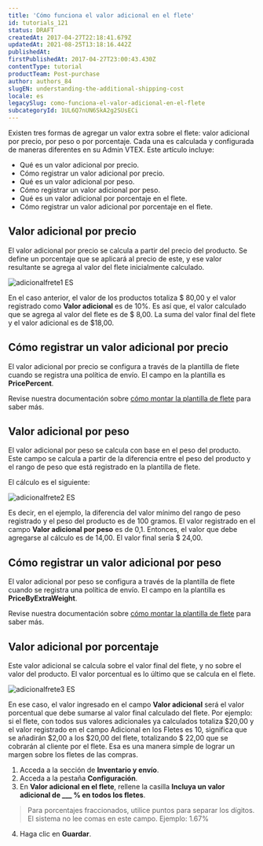 ```yaml
---
title: 'Cómo funciona el valor adicional en el flete'
id: tutorials_121
status: DRAFT
createdAt: 2017-04-27T22:18:41.679Z
updatedAt: 2021-08-25T13:18:16.442Z
publishedAt: 
firstPublishedAt: 2017-04-27T23:00:43.430Z
contentType: tutorial
productTeam: Post-purchase
author: authors_84
slugEN: understanding-the-additional-shipping-cost
locale: es
legacySlug: como-funciona-el-valor-adicional-en-el-flete
subcategoryId: 1UL6Q7nUN6SkA2g2SUsECi
---
```


Existen tres formas de agregar un valor extra sobre el flete: valor adicional por precio, por peso o por porcentaje. Cada una es calculada y configurada de maneras diferentes en su Admin VTEX. Este artículo incluye:

- Qué es un valor adicional por precio.
- Cómo registrar un valor adicional por precio.
- Qué es un valor adicional por peso.
- Cómo registrar un valor adicional por peso.
- Qué es un valor adicional por porcentaje en el flete.
- Cómo registrar un valor adicional por porcentaje en el flete.

## Valor adicional por precio

El valor adicional por precio se calcula a partir del precio del producto. Se define un porcentaje que se aplicará al precio de este, y ese valor resultante se agrega al valor del flete inicialmente calculado.

![adicionalfrete1 ES](https://images.ctfassets.net/alneenqid6w5/7iLxQxdxAWMcm22yieiyc0/310afec9d0940032a726e33b47e490d4/adicionalfrete1_ES.png)

En el caso anterior, el valor de los productos totaliza $ 80,00 y el valor registrado como __Valor adicional__ es de 10%. Es así que, el valor calculado que se agrega al valor del flete es de $ 8,00. La suma del valor final del flete y el valor adicional es de $18,00.

## Cómo registrar un valor adicional por precio

El valor adicional por precio se configura a través de la plantilla de flete cuando se registra una política de envío. El campo en la plantilla es **PricePercent**.

Revise nuestra documentación sobre [cómo montar la plantilla de flete](https://help.vtex.com/tutorial/como-montar-a-planilha-de-frete--tutorials_127?locale=es) para saber más.

## Valor adicional por peso

El valor adicional por peso se calcula con base en el peso del producto. Este campo se calcula a partir de la diferencia entre el peso del producto y el rango de peso que está registrado en la plantilla de flete.

El cálculo es el siguiente:

![adicionalfrete2 ES](//images.ctfassets.net/alneenqid6w5/2bPpmLHucko8eGOEMUKEsQ/52029655a5f69fd3f358f780a3f89cc3/adicionalfrete2_ES.png)

Es decir, en el ejemplo, la diferencia del valor mínimo del rango de peso registrado y el peso del producto es de 100 gramos. El valor registrado en el campo __Valor adicional por peso__ es de 0,1. Entonces, el valor que debe agregarse al cálculo es de 14,00. El valor final sería $ 24,00.

## Cómo registrar un valor adicional por peso

El valor adicional por peso se configura a través de la plantilla de flete cuando se registra una política de envío. El campo en la plantilla es **PriceByExtraWeight**.

Revise nuestra documentación sobre [cómo montar la plantilla de flete](https://help.vtex.com/tutorial/como-montar-a-planilha-de-frete--tutorials_127?locale=es) para saber más.

## Valor adicional por porcentaje

Este valor adicional se calcula sobre el valor final del flete, y no sobre el valor del producto. El valor porcentual es lo último que se calcula en el flete.

![adicionalfrete3 ES](//images.ctfassets.net/alneenqid6w5/7oQJz0N7qMuqyCWWm02KS6/3d1fceaaae7a96a930b81fa304dcc128/adicionalfrete3_ES.png)

En ese caso, el valor ingresado en el campo __Valor adicional__ será el valor porcentual que debe sumarse al valor final calculado del flete. Por ejemplo: si el flete, con todos sus valores adicionales ya calculados totaliza $20,00 y el valor registrado en el campo Adicional en los Fletes es 10, significa que se añadirán $2,00 a los $20,00 del flete, totalizando $ 22,00 que se cobrarán al cliente por el flete. Esa es una manera simple de lograr un margen sobre los fletes de las compras.

1. Acceda a la sección de **Inventario y envío**.
2. Acceda a la pestaña **Configuración**.
3. En **Valor adicional en el flete**, rellene la casilla **Incluya un valor adicional de ___ % en todos los fletes**.

> Para porcentajes fraccionados, utilice puntos para separar los dígitos. El sistema no lee comas en este campo. Ejemplo: 1.67%

4. Haga clic en **Guardar**.



